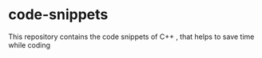 # code-snippets
This repository contains the code snippets of C++ , that helps to save time while coding
